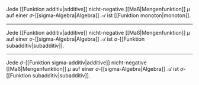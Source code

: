 Jede [[Funktion additiv|additive]] nicht-negative [[Maß|Mengenfunktion]] $\mu$ auf einer $\sigma$-[[sigma-Algebra|Algebra]] $\mathcal{A}$ ist [[Funktion monoton|monoton]].

---

Jede [[Funktion additiv|additive]] nicht-negative [[Maß|Mengenfunktion]] $\mu$ auf einer $\sigma$-[[sigma-Algebra|Algebra]] $\mathcal{A}$ ist $\sigma$-[[Funktion subadditiv|subadditiv]].

---

Jede $\sigma$-[[Funktion sigma-additiv|additive]] nicht-negative [[Maß|Mengenfunktion]] $\mu$ auf einer $\sigma$-[[sigma-Algebra|Algebra]] $\mathcal{A}$ ist $\sigma$-[[Funktion subadditiv|subadditiv]].